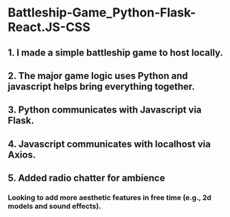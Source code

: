 # Battleship-Game_Python-Flask-React.JS-CSS

## 1. I made a simple battleship game to host locally.
## 2. The major game logic uses Python and javascript helps bring everything together.
## 3. Python communicates with Javascript via Flask. 
## 4. Javascript communicates with localhost via Axios.
## 5. Added radio chatter for ambience

### Looking to add more aesthetic features in free time (e.g., 2d models and sound effects).
